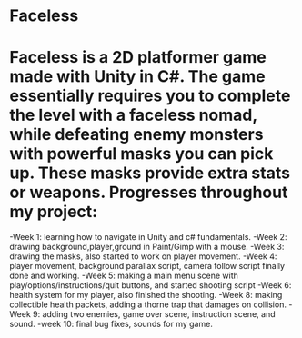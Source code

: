 Faceless
======
Faceless is a 2D platformer game made with Unity in C#.
The game essentially requires you to complete the level with a faceless nomad, while defeating enemy monsters with powerful masks you can pick up. These masks provide extra stats or weapons.
Progresses throughout my project:
=================================
-Week 1: learning how to navigate in Unity and c# fundamentals.
-Week 2: drawing background,player,ground in Paint/Gimp with a mouse.
-Week 3: drawing the masks, also started to work on player movement.
-Week 4: player movement, background parallax script, camera follow script finally done and working.
-Week 5: making a main menu scene with play/options/instructions/quit buttons, and started shooting script
-Week 6: health system for my player, also finished the shooting.
-Week 8: making collectible health packets, adding a thorne trap that damages on collision.
-Week 9: adding two enemies, game over scene, instruction scene, and sound.
-week 10: final bug fixes, sounds for my game.
